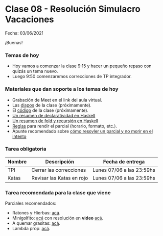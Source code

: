 
# Clase 08 - Resolución Simulacro Vacaciones

Fecha: 03/06/2021

¡Buenas!

### Temas de hoy
* Hoy vamos a comenzar la clase 9:15 y hacer un pequeño repaso con quizás un tema nuevo.
* Luego 9:50 comenzaremos correcciones de TP integrador.

### Materiales que dan soporte a los temas de hoy

* Grabación de Meet en el link del aula virtual.
* Las [diapos]() de la clase (próximamente).
* El [código]() de la clase (próximamente).
* [Un resumen de declaratividad en Haskell](assets/resumenDeclaratividadHaskell.md)
* [Un resumen de fold y recursión en Haskell](assets/resumenRecursividadHaskell.md)
* [Reglas](https://docs.google.com/document/d/1Z4JKRK4F_HavhwBCmfbxcLzsur_Bg-kBK5nW575htms/edit) para rendir el parcial (horario, formato, etc.).
* Apunte recomendado sobre [cómo resovler un parcial y no morir en el intento](https://docs.google.com/document/d/11X_4N1VfZB78f5Ff6M3VcW40nazlEFQu1d2p3Lyjg5c/edit#heading=h.4s3whc7yvau4)

### Tarea obligatoria

| Nombre | Descripción | Fecha de entrega |
|-------|-------------|------------------|
| TPI | Cerrar las correcciones | Lunes 07/06 a las 23:59hs |
| Katas | Revisar las Katas en rojo | Lunes 07/06 a las 23:59hs |

### Tarea recomendada para la clase que viene

Parciales recomendados:
* Ratones y Hierbas: [acá](https://docs.google.com/document/d/1Bishi92f5euhpSBD-epQznFdteW6SDD8IQpL-U_Q1I8/edit#). 
* Minigolfito: [acá](https://docs.google.com/document/d/1LeWBI6pg_7uNFN_yzS2DVuVHvD0M6PTlG1yK0lCvQVE/edit) con resolución en **video** [acá](https://www.youtube.com/watch?v=NEhCiL7JTo8).
* A quemar grasitas: [acá](https://docs.google.com/document/d/1P5BDit1BNOG3AJu3Y0WhRAe4JR_B_zuXsjfdXvZ4uxw/edit). 
* Lambda prop: [acá](https://docs.google.com/document/d/1Gc-ot4AStIaGePl-q2V1KJBhpiXL0ye6pWvLki4vWZg/edit).
